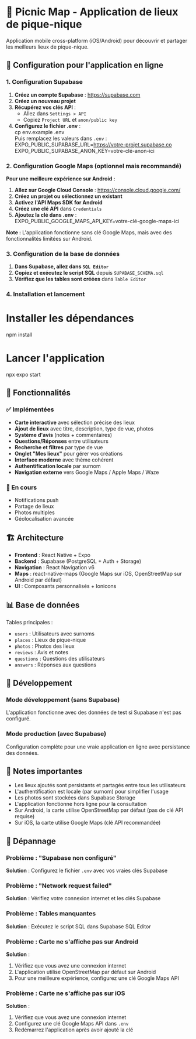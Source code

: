 # 🧺 Picnic Map - Application de lieux de pique-nique

Application mobile cross-platform (iOS/Android) pour découvrir et partager les meilleurs lieux de pique-nique.

## 🚀 Configuration pour l'application en ligne

### 1\. Configuration Supabase

1. **Créez un compte Supabase** : <https://supabase.com>
2. **Créez un nouveau projet**
3. **Récupérez vos clés API** :  
   * Allez dans `Settings > API`  
   * Copiez `Project URL` et `anon/public key`
4. **Configurez le fichier .env** :  
cp env.example .env  
Puis remplacez les valeurs dans `.env` :  
EXPO_PUBLIC_SUPABASE_URL=https://votre-projet.supabase.co  
EXPO_PUBLIC_SUPABASE_ANON_KEY=votre-clé-anon-ici

### 2\. Configuration Google Maps (optionnel mais recommandé)

**Pour une meilleure expérience sur Android :**

1. **Allez sur Google Cloud Console** : <https://console.cloud.google.com/>
2. **Créez un projet ou sélectionnez un existant**
3. **Activez l'API Maps SDK for Android**
4. **Créez une clé API** dans `Credentials`
5. **Ajoutez la clé dans .env** :  
EXPO_PUBLIC_GOOGLE_MAPS_API_KEY=votre-clé-google-maps-ici

**Note :** L'application fonctionne sans clé Google Maps, mais avec des fonctionnalités limitées sur Android.

### 3\. Configuration de la base de données

1. **Dans Supabase, allez dans `SQL Editor`**
2. **Copiez et exécutez le script SQL** depuis `SUPABASE_SCHEMA.sql`
3. **Vérifiez que les tables sont créées** dans `Table Editor`

### 4\. Installation et lancement

# Installer les dépendances
npm install

# Lancer l'application
npx expo start

## 📱 Fonctionnalités

### ✅ Implémentées

* **Carte interactive** avec sélection précise des lieux
* **Ajout de lieux** avec titre, description, type de vue, photos
* **Système d'avis** (notes + commentaires)
* **Questions/Réponses** entre utilisateurs
* **Recherche et filtres** par type de vue
* **Onglet "Mes lieux"** pour gérer vos créations
* **Interface moderne** avec thème cohérent
* **Authentification locale** par surnom
* **Navigation externe** vers Google Maps / Apple Maps / Waze

### 🔄 En cours

* Notifications push
* Partage de lieux
* Photos multiples
* Géolocalisation avancée

## 🏗️ Architecture

* **Frontend** : React Native + Expo
* **Backend** : Supabase (PostgreSQL + Auth + Storage)
* **Navigation** : React Navigation v6
* **Maps** : react-native-maps (Google Maps sur iOS, OpenStreetMap sur Android par défaut)
* **UI** : Composants personnalisés + Ionicons

## 📊 Base de données

Tables principales :

* `users` : Utilisateurs avec surnoms
* `places` : Lieux de pique-nique
* `photos` : Photos des lieux
* `reviews` : Avis et notes
* `questions` : Questions des utilisateurs
* `answers` : Réponses aux questions

## 🔧 Développement

### Mode développement (sans Supabase)

L'application fonctionne avec des données de test si Supabase n'est pas configuré.

### Mode production (avec Supabase)

Configuration complète pour une vraie application en ligne avec persistance des données.

## 📝 Notes importantes

* Les lieux ajoutés sont persistants et partagés entre tous les utilisateurs
* L'authentification est locale (par surnom) pour simplifier l'usage
* Les photos sont stockées dans Supabase Storage
* L'application fonctionne hors ligne pour la consultation
* Sur Android, la carte utilise OpenStreetMap par défaut (pas de clé API requise)
* Sur iOS, la carte utilise Google Maps (clé API recommandée)

## 🐛 Dépannage

### Problème : "Supabase non configuré"

**Solution** : Configurez le fichier `.env` avec vos vraies clés Supabase

### Problème : "Network request failed"

**Solution** : Vérifiez votre connexion internet et les clés Supabase

### Problème : Tables manquantes

**Solution** : Exécutez le script SQL dans Supabase SQL Editor

### Problème : Carte ne s'affiche pas sur Android

**Solution** : 
1. Vérifiez que vous avez une connexion internet
2. L'application utilise OpenStreetMap par défaut sur Android
3. Pour une meilleure expérience, configurez une clé Google Maps API

### Problème : Carte ne s'affiche pas sur iOS

**Solution** : 
1. Vérifiez que vous avez une connexion internet
2. Configurez une clé Google Maps API dans `.env`
3. Redémarrez l'application après avoir ajouté la clé
